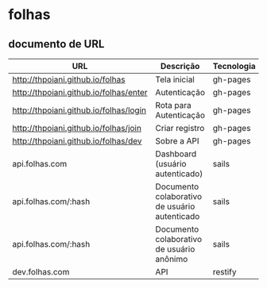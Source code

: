 # folhas

## documento de URL

| URL                                     | Descrição                                             | Tecnologia  |
|---------------------------------------- |------------------------------------------------------ |------------ |
| http://thpoiani.github.io/folhas        | Tela inicial                                          | gh-pages    |
| http://thpoiani.github.io/folhas/enter  | Autenticação                                          | gh-pages    |
| http://thpoiani.github.io/folhas/login  | Rota para Autenticação                                | gh-pages    |
| http://thpoiani.github.io/folhas/join   | Criar registro                                        | gh-pages    |
| http://thpoiani.github.io/folhas/dev    | Sobre a API                                           | gh-pages    |
| api.folhas.com                          | Dashboard (usuário autenticado)                       | sails       |
| api.folhas.com/:hash                    | Documento colaborativo de usuário autenticado         | sails       |
| api.folhas.com/:hash                    | Documento colaborativo de usuário anônimo             | sails       |
| dev.folhas.com                          | API                                                   | restify     |